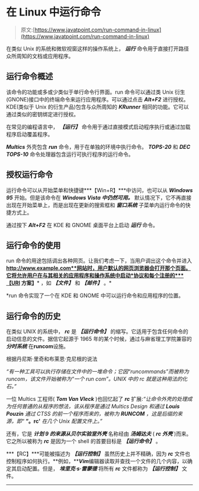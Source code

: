 # 在 Linux 中运行命令

> 原文:[https://www.javatpoint.com/run-command-in-linux](https://www.javatpoint.com/run-command-in-linux)

在类似 Unix 的系统和微软视窗这样的操作系统上， ***运行*** 命令用于直接打开路径众所周知的文档或应用程序。

## 运行命令概述

该命令的功能或多或少类似于单行命令行界面。run 命令可以通过类 Unix 衍生(GNONE)接口中的终端命令来运行应用程序。可以通过点击 ***Alt+F2*** 进行授权。KDE(类似于 Unix 的衍生产品)包含与众所周知的 ***KRunner*** 相同的功能。它可以通过类似的密钥绑定进行授权。

在常见的编程语言中， ***【运行】*** 命令用于通过直接模式启动程序执行或通过加载程序启动覆盖程序。

***Multics*** 外壳包含 ***run*** 命令，用于在单独的环境中执行命令。 ***TOPS-20*** 和 ***DEC TOPS-10*** 命令处理器包含运行可执行程序的运行命令。

## 授权运行命令

运行命令可以从开始菜单和快捷键***【Win+R】***中访问，也可以从 ***Windows 95*** 开始。但是该命令在 ***Windows Vista 中仍然可用。*** 默认情况下，它不再直接出现在开始菜单上，而是出现在更新的搜索框和 ***窗口系统*** 子菜单内运行命令的快捷方式上。

通过按下 ***Alt+F2*** 在 KDE 和 GNOME 桌面平台上启动 ***运行*** 命令。

## 运行命令的使用

run 命令的用途包括调出各种网页。让我们考虑一下，当用户调出这个命令并进入**http://www.example.com**网站时，用户默认的网页浏览器会打开那个页面。它将允许用户在与其相关的应用程序和操作系统中启动*协议和每个注册的***【URI 方案】*** ，如 ***【文件】*** 和 ***【邮件】*** 。*

 *run 命令实现了一个在 KDE 和 GNOME 中可以运行命令和应用程序的位置。

## 运行命令的历史

在类似 UNIX 的系统中， ***rc*** 是 ***【运行命令】*** 的缩写。它适用于包含任何命令的启动信息的文件。据信它起源于 1965 年的某个时候，通过与麻省理工学院兼容的 ***分时系统*** 在**runcom**设施。

根据丹尼斯·里奇和布莱恩·克尼根的说法

*“有一种工具可以执行存储在文件中的一堆命令；它因“runcommands”而被称为 runcom，该文件开始被称为“一个 run com”。UNIX 中的 rc 就是这种用法的化石。”*

一位 Multics 工程师( ***Tom Van Vleck*** )也回忆起了 ***rc*** 扩展:*“让命令外壳的处理成为任何普通的从程序的想法，该从程序是通过 Multics Design 和通过 **Louis Pouzin** 通过 CTSS 的前一个程序而来的，被称为 **RUNCOM** ，这是后缀的来源，即“* **”。rc'** *在几个 Unix 配置文件上。”*

还有，它是 ***计划 9 的来源从贝尔实验室外壳*** 名称经由 ***汤姆达夫*** ( ***rc 外壳*** )而来。它之所以被称为 ***rc*** 是因为一个 shell 的首要目标是 ***【运行命令】*** 。

***【RC】***可能被描述为 ***【运行控制】*** 虽然历史上并不精确，因为 ***rc*** 文件也控制程序如何执行。**例如，*****Vim***编辑器读取并查找一个文件的几个内容，以确定其启动配置。但是， ***埃里克·s·雷蒙德*** 将所有 ***rc*** 文件都称为 ***【运行控制】*** 文件。

* * **